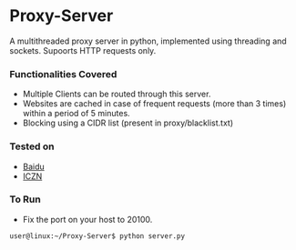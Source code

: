 # Proxy-Server
A multithreaded proxy server in python, implemented using threading and sockets. Supoorts HTTP requests only.

### Functionalities Covered
- Multiple Clients can be routed through this server.
- Websites are cached in case of frequent requests (more than 3 times) within a period of 5 minutes.
- Blocking using a CIDR list (present in proxy/blacklist.txt)

### Tested on
- [Baidu](www.baidu.com)
- [ICZN](www.iczn.org)

### To Run
- Fix the port on your host to 20100.
```console
user@linux:~/Proxy-Server$ python server.py
```
